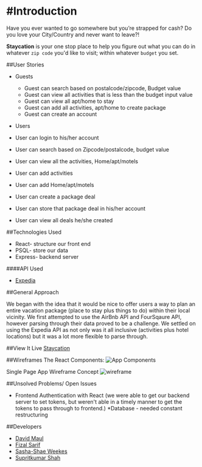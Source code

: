 #Introduction
===
Have you ever wanted to go somewhere but you’re strapped for cash? Do you love your City/Country and never want to leave?!

**Staycation** is your one stop place to help you figure out what you can do in whatever ```zip code``` you'd like to visit; within whatever ```budget``` you set. 

##User Stories
  
* Guests
  * Guest can search based on postalcode/zipcode, Budget value
  * Guest can view all activities that is less than the budget input value
  * Guest can view all apt/home to stay
  * Guest can add all activities, apt/home to create package
  * Guest can create an account 

* Users
 * User can login to his/her account
 * User can search based on Zipcode/postalcode, budget value
 * User can view all the activities, Home/apt/motels 
 * User can add activities
 * User can add Home/apt/motels
 * User can create a package deal
 * User can store that package deal in his/her account
 * User can view all deals he/she created

##Technologies Used

* React- structure our front end
* PSQL- store our data
* Express- backend server
  
####API Used 

  * [Expedia](http://developer.expedia.com/directory)



##General Approach

We began with the idea that it would be nice to offer users a way to plan an entire vacation package (place to stay plus things to do) within their local vicinity. We first attempted to use the AirBnb API and FourSqaure API, however parsing through their data proved to be a challenge. We settled on using the Expedia API as not only was it all inclusive (activities plus hotel locations) but it was a lot more flexible to parse through. 

##View It Live
[Staycation](https://enigmatic-crag-84254.herokuapp.com/)

##Wireframes
The React Components:
![App Components](http://i.imgur.com/ugpmvv9.png)

Single Page App Wireframe Concept
![wireframe](http://i.imgur.com/5IbZ2Gr.png)


##Unsolved Problems/ Open Issues
* Frontend Authentication with React
(we were able to get our backend server to set tokens, but weren't able in a timely manner to get the tokens to pass through to frontend.)
*Database - needed constant restructuring


##Developers

  * [David Maul](https://github.com/dmaul12)
  * [Fizal Sarif](https://github.com/fizal619)
  * [Sasha-Shae Weekes](https://github.com/afroniquely)
  * [Supritkumar Shah](https://github.com/supritshah1289/)

